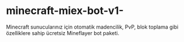 # minecraft-miex-bot-v1-
Minecraft sunucularınız için otomatik madencilik, PvP, blok toplama gibi özelliklere sahip ücretsiz Mineflayer bot paketi.
